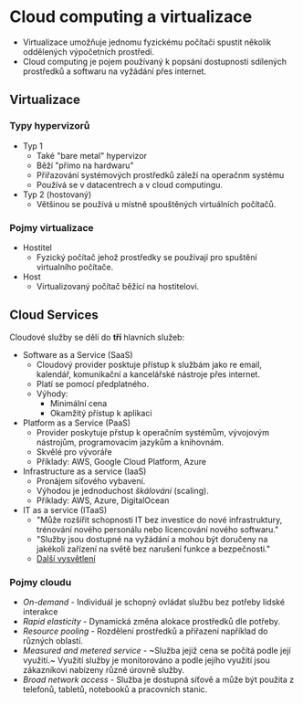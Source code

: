 # Cloud computing a virtualizace
 * Virtualizace umožňuje jednomu fyzickému počítači spustit několik oddělených výpočetních prostředí.
 * Cloud computing je pojem používaný k popsání dostupnosti sdílených prostředků a softwaru na vyžádání přes internet.
 
 ## Virtualizace
 
 ### Typy hypervizorů
  * Typ 1
    * Také "bare metal" hypervizor
    * Běží "přímo na hardwaru"
    * Přiřazování systémových prostředků záleží na operačnm systému
    * Používá se v datacentrech a v cloud computingu.
  * Typ 2 (hostovaný)
    * Většinou se používá u místně spouštěných virtuálních počítačů.
  
 ### Pojmy virtualizace
  * Hostitel
    * Fyzický počítač jehož prostředky se používají pro spuštění virtualního počítače.
  * Host
    * Virtualizovaný počítač běžící na hostitelovi.
    
## Cloud Services
Cloudové služby se dělí do **tří** hlavních služeb:
 * Software as a Service (SaaS)
   * Cloudový provider posktuje přístup k službám jako re email, kalendář, komunikační a kancelářské nástroje přes internet.
   * Platí se pomocí předplatného.
   * Výhody:
     * Minimální cena
     * Okamžitý přístup k aplikaci
 * Platform as a Service (PaaS)
   * Provider poskytuje přstup k operačním systémům, vývojovým nástrojům, programovacím jazykům a knihovnám.
   * Skvělé pro vývoráře
   * Příklady: AWS, Google Cloud Platform, Azure
 * Infrastructure as a service (IaaS)
   * Pronájem síťového vybavení.
   * Výhodou je jednoduchost *škálování* (scaling).
   * Příklady: AWS, Azure, DigitalOcean
 * IT as a service (ITaaS)
   * "Může rozšířit schopnosti IT bez investice do nové infrastruktury, trénování nového personálu nebo licencování nového softwaru."
   * "Služby jsou dostupné na vyžádání a mohou být doručeny na jakékoli zařízení na světě bez narušení funkce a bezpečnosti."
   * [Další vysvětlení](https://en.wikipedia.org/wiki/IT_as_a_service)
### Pojmy cloudu
 * *On-demand* - Individuál je schopný ovládat službu bez potřeby lidské interakce
 * *Rapid elasticity* - Dynamická změna alokace prostředků dle potřeby.
 * *Resource pooling* - Rozdělení prostředků a přiřazení například do různých oblastí.
 * *Measured and metered service* - ~Služba jejiž cena se počítá podle její využití.~ Využití služby je monitorováno a podle jejího využití jsou zákazníkovi nabízeny různé úrovně služby.
 * *Broad network access* - Služba je dostupná síťově a může být použita z telefonů, tabletů, notebooků a pracovních stanic.
